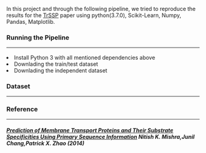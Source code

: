 In this project and through the following pipeline, we tried to reproduce the results for the [TrSSP](#1-prediction-of-membrane-transport-proteins-and-their-substrate-specificities-using-primary-sequence-information) paper using python(3.7.0), Scikit-Learn, Numpy, Pandas, Matplotlib.

### Running the Pipeline <hr>
<li>Install Python 3 with all mentioned dependencies above</li>
<li>Downlading the train/test dataset</li>
<li>Downlading the independent dataset</li>

### Dataset <hr>

### Reference <hr>
[TrSSp]:https://journals.plos.org/plosone/article?id=10.1371/journal.pone.0100278
##### [Prediction of Membrane Transport Proteins and Their Substrate Specificities Using Primary Sequence Information](https://journals.plos.org/plosone/article?id=10.1371/journal.pone.0100278) Nitish K. Mishra,Junil Chang,Patrick X. Zhao (2014)
